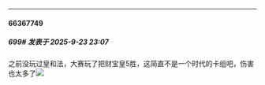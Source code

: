﻿
*****

####  66367749  
##### 699#       发表于 2025-9-23 23:07

之前没玩过皇和法，大赛玩了把财宝皇5胜，这简直不是一个时代的卡组吧，伤害也太多了<img src="https://static.stage1st.com/image/smiley/face2017/067.png" referrerpolicy="no-referrer">

